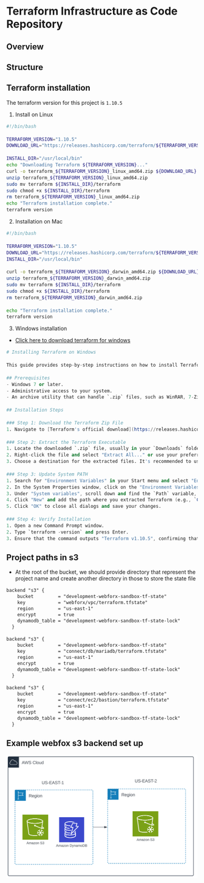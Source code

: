 # Terraform Infrastructure as Code Repository

## Overview


## Structure


## Terraform installation
The terraform version for this project is `1.10.5`

1. Install on Linux
```sh
#!/bin/bash

TERRAFORM_VERSION="1.10.5"
DOWNLOAD_URL="https://releases.hashicorp.com/terraform/${TERRAFORM_VERSION}/terraform_${TERRAFORM_VERSION}_linux_amd64.zip"

INSTALL_DIR="/usr/local/bin"
echo "Downloading Terraform ${TERRAFORM_VERSION}..."
curl -o terraform_${TERRAFORM_VERSION}_linux_amd64.zip ${DOWNLOAD_URL}
unzip terraform_${TERRAFORM_VERSION}_linux_amd64.zip
sudo mv terraform ${INSTALL_DIR}/terraform
sudo chmod +x ${INSTALL_DIR}/terraform
rm terraform_${TERRAFORM_VERSION}_linux_amd64.zip
echo "Terraform installation complete."
terraform version
```

2. Installation on Mac
```sh
#!/bin/bash

TERRAFORM_VERSION="1.10.5"
DOWNLOAD_URL="https://releases.hashicorp.com/terraform/${TERRAFORM_VERSION}/terraform_${TERRAFORM_VERSION}_darwin_amd64.zip"
INSTALL_DIR="/usr/local/bin"

curl -o terraform_${TERRAFORM_VERSION}_darwin_amd64.zip ${DOWNLOAD_URL}
unzip terraform_${TERRAFORM_VERSION}_darwin_amd64.zip
sudo mv terraform ${INSTALL_DIR}/terraform
sudo chmod +x ${INSTALL_DIR}/terraform
rm terraform_${TERRAFORM_VERSION}_darwin_amd64.zip

echo "Terraform installation complete."
terraform version
```

3. Windows installation
- [Click here to download terraform for windows](https://releases.hashicorp.com/terraform/1.10.5/terraform_1.10.5_windows_amd64.zip)

```s
# Installing Terraform on Windows

This guide provides step-by-step instructions on how to install Terraform 1.10.5 on Windows.

## Prerequisites
- Windows 7 or later.
- Administrative access to your system.
- An archive utility that can handle `.zip` files, such as WinRAR, 7-Zip, or the built-in Windows extractor.

## Installation Steps

### Step 1: Download the Terraform Zip File
1. Navigate to [Terraform's official download](https://releases.hashicorp.com/terraform/1.10.5/terraform_1.10.5_windows_amd64.zip).

### Step 2: Extract the Terraform Executable
1. Locate the downloaded `.zip` file, usually in your `Downloads` folder.
2. Right-click the file and select "Extract All..." or use your preferred archive utility.
3. Choose a destination for the extracted files. It's recommended to use a path without spaces, such as `C:\Tools\Terraform`.

### Step 3: Update System PATH
1. Search for "Environment Variables" in your Start menu and select "Edit the system environment variables" (System Properties window).
2. In the System Properties window, click on the "Environment Variables" button.
3. Under "System variables", scroll down and find the `Path` variable, then click "Edit...".
4. Click "New" and add the path where you extracted Terraform (e.g., `C:\Tools\Terraform`).
5. Click "OK" to close all dialogs and save your changes.

### Step 4: Verify Installation
1. Open a new Command Prompt window.
2. Type `terraform -version` and press Enter.
3. Ensure that the command outputs "Terraform v1.10.5", confirming that Terraform is correctly installed.
```

## Project paths in s3
- At the root of the bucket, we should provide directory that represent the project name and create another directory in those to store the state file
```t
backend "s3" {
    bucket         = "development-webforx-sandbox-tf-state"
    key            = "webforx/vpc/terraform.tfstate"
    region         = "us-east-1"
    encrypt        = true
    dynamodb_table = "development-webforx-sandbox-tf-state-lock"
  }

backend "s3" {
    bucket         = "development-webforx-sandbox-tf-state"
    key            = "connect/db/mariadb/terraform.tfstate"
    region         = "us-east-1"
    encrypt        = true
    dynamodb_table = "development-webforx-sandbox-tf-state-lock"
  }

backend "s3" {
    bucket         = "development-webforx-sandbox-tf-state"
    key            = "connect/ec2/bastion/terraform.tfstate"
    region         = "us-east-1"
    encrypt        = true
    dynamodb_table = "development-webforx-sandbox-tf-state-lock"
  }
```

## Example webfox s3 backend set up 
![alt text](/images/s3-backend.png)